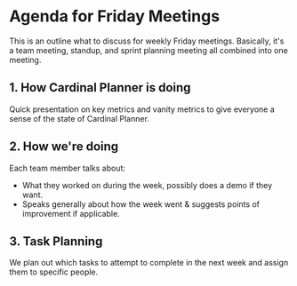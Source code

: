 # Agenda for Friday Meetings

This is an outline what to discuss for weekly Friday meetings. Basically, it's a team meeting, standup, and sprint planning meeting all combined into one meeting.

## 1. How Cardinal Planner is doing

Quick presentation on key metrics and vanity metrics to give everyone a sense of the state of Cardinal Planner.

## 2. How we're doing

Each team member talks about:

- What they worked on during the week, possibly does a demo if they want.
- Speaks generally about how the week went & suggests points of improvement if applicable.

## 3. Task Planning

We plan out which tasks to attempt to complete in the next week and assign them to specific people.